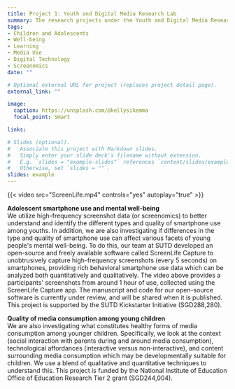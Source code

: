 ```yaml
---
title: Project 1: Youth and Digital Media Research Lab
summary: The research projects under the Youth and Digital Media Research Lab aim to understand how media use and consumption affect children and adolescents' development and well-being.
tags:
- Children and Adolescents
- Well-being
- Learning
- Media Use
- Digital Technology
- Screenomics
date: ""

# Optional external URL for project (replaces project detail page).
external_link: ""

image:
  caption: https://unsplash.com/@kellysikemma
  focal_point: Smart

links:

# Slides (optional).
#   Associate this project with Markdown slides.
#   Simply enter your slide deck's filename without extension.
#   E.g. `slides = "example-slides"` references `content/slides/example-slides.md`.
#   Otherwise, set `slides = ""`.
slides: example
---
```


{{< video src="ScreenLife.mp4" controls="yes" autoplay="true" >}}

**Adolescent smartphone use and mental well-being** <br/>
We utilize high-frequency screenshot data (or screenomics) to better understand and identify the different types and quality of smartphone use among youths. In addition, we are also investigating if differences in the type and quality of smartphone use can affect various facets of young people's mental well-being. To do this, our team at SUTD developed an open-source and freely available software called ScreenLife Capture to unobtrusively capture high-frequency screenshots (every 5 seconds) on smartphones, providing rich behavioral smartphone use data which can be analyzed both quantitatively and qualitatively. The video above provides a participants' screenshots from around 1 hour of use, collected using the ScreenLife Capture app. The manuscript and code for our open-source software is currently under review, and will be shared when it is published. This project is supported by the SUTD Kickstarter Initiative (SGD288,280).

**Quality of media consumption among young children** <br/>
We are also investigating what constitutes healthy forms of media consumption among younger children. Specifically, we look at the context (social interaction with parents during and around media consumption), technological affordances (interactive versus non-interactive), and content surrounding media consumption which may be developmentally suitable for children. We use a blend of qualitative and quantitative techniques to understand this. This project is funded by the National Institute of Education Office of Education Research Tier 2 grant (SGD244,004). 

